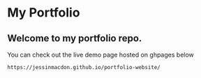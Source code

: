 # My Portfolio

## Welcome to my portfolio repo. 

You can check out the live demo page hosted on ghpages below

```
https://jessinmacdon.github.io/portfolio-website/
```